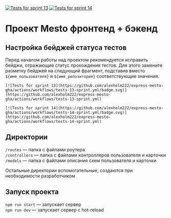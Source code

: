 [![Tests for sprint 13](https://github.com/alexholm222/express-mesto-gha/actions/workflows/tests-13-sprint.yml/badge.svg)](https://github.com/alexholm222/express-mesto-gha/actions/workflows/tests-13-sprint.yml) [![Tests for sprint 14](https://github.com/alexholm222/express-mesto-gha/actions/workflows/tests-14-sprint.yml/badge.svg)](https://github.com/alexholm222/express-mesto-gha/actions/workflows/tests-14-sprint.yml)
# Проект Mesto фронтенд + бэкенд



## Настройка бейджей статуса тестов
Перед началом работы над проектом рекомендуется исправить бейджи, отражающие статус прохождения тестов.
Для этого замените разметку бейджей на следующий фрагмент, подставив вместо `${имя_пользователя}` и `${имя_репозитория}` соответствующие значения.

```
[![Tests for sprint 13](https://github.com/alexholm222/express-mesto-gha/actions/workflows/tests-13-sprint.yml/badge.svg)](https://github.com/alexholm222/express-mesto-gha/actions/workflows/tests-13-sprint.yml) 

[![Tests for sprint 14](https://github.com/alexholm222/express-mesto-gha/actions/workflows/tests-14-sprint.yml/badge.svg)](https://github.com/alexholm222/express-mesto-gha/actions/workflows/tests-14-sprint.yml)
```


## Директории

`/routes` — папка с файлами роутера  
`/controllers` — папка с файлами контроллеров пользователя и карточки   
`/models` — папка с файлами описания схем пользователя и карточки  
  
Остальные директории вспомогательные, создаются при необходимости разработчиком

## Запуск проекта

`npm run start` — запускает сервер   
`npm run dev` — запускает сервер с hot-reload
